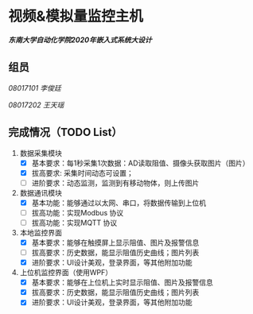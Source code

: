 # 视频&模拟量监控主机

***东南大学自动化学院2020年嵌入式系统大设计***

## 组员

*08017101 李俊廷*

*08017202 王天瑶*

## 完成情况（TODO List）

1. 数据采集模块
   - [x] 基本要求：每1秒采集1次数据：AD读取阻值、摄像头获取图片（图片）
   - [x] 拔高要求: 采集时间动态可设置；
   - [ ] 进阶要求：动态监测，监测到有移动物体，则上传图片
2. 数据通讯模块
    - [x] 基本功能：能够通过以太网、串口，将数据传输到上位机
    - [ ] 拔高功能：实现Modbus 协议
    - [ ] 拔高功能：实现MQTT 协议
3. 本地监控界面
    - [x] 基本要求：能够在触摸屏上显示阻值、图片及报警信息
    - [ ] 拔高要求：历史数据，能显示阻值历史曲线；图片列表
    - [x] 进阶要求：UI设计美观，登录界面，等其他附加功能
4. 上位机监控界面（使用WPF）
    - [x] 基本要求：能够在上位机上实时显示阻值、图片及报警信息
    - [x] 拔高要求：历史数据，能显示阻值历史曲线；图片列表
    - [x] 进阶要求：UI设计美观，登录界面，等其他附加功能